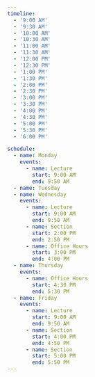 ```yaml
---
timeline:
  - '9:00 AM'
  - '9:30 AM'
  - '10:00 AM'
  - '10:30 AM'
  - '11:00 AM'
  - '11:30 AM'
  - '12:00 PM'
  - '12:30 PM'
  - '1:00 PM'
  - '1:30 PM'
  - '2:00 PM'
  - '2:30 PM'
  - '3:00 PM'
  - '3:30 PM'
  - '4:00 PM'
  - '4:30 PM'
  - '5:00 PM'
  - '5:30 PM'
  - '6:00 PM'

schedule:
  - name: Monday
    events:
      - name: Lecture
        start: 9:00 AM
        end: 9:50 AM
  - name: Tuesday
  - name: Wednesday
    events:
      - name: Lecture
        start: 9:00 AM
        end: 9:50 AM
      - name: Section
        start: 2:00 PM
        end: 2:50 PM
      - name: Office Hours
        start: 3:00 PM
        end: 4:00 PM
  - name: Thursday
    events:
      - name: Office Hours
        start: 4:30 PM
        end: 5:30 PM
  - name: Friday
    events:
      - name: Lecture
        start: 9:00 AM
        end: 9:50 AM
      - name: Section
        start: 4:00 PM
        end: 4:50 PM
      - name: Section
        start: 5:00 PM
        end: 5:50 PM
---
```


